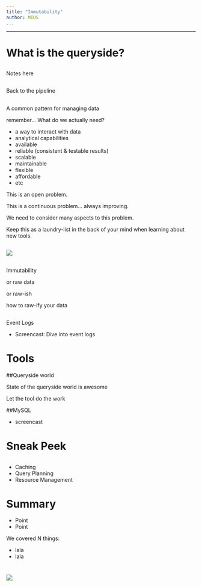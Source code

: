 ```yaml
---
title: "Immutability"
author: MIDS
...
```


---

# What is the queryside?
##

<div class="notes">
Notes here
</div>

## 

Back to the pipeline

## 

A common pattern for managing data

<div class="notes">

remember... What do we actually need?

- a way to interact with data
- analytical capabilities
- available
- reliable (consistent & testable results)
- scalable
- maintainable
- flexible
- affordable
- etc

This is an open problem.

This is a continuous problem... always improving.

We need to consider many aspects to this problem.

Keep this as a laundry-list in the back of your mind when learning about new tools.

</div>

##

![](images/classifying-with-state.svg)

##

Immutability
<div class="notes">
or raw data

or raw-ish

how to raw-ify your data
</div>

## 
Event Logs
- Screencast: Dive into event logs



# Tools
##Queryside world


<div class="notes">
State of the queryside world is awesome

Let the tool do the work
</div>

##MySQL
- screencast

# Sneak Peek
##

##

- Caching
- Query Planning
- Resource Management

<div class="notes">

</div>



# Summary

- Point
- Point

<div class="notes">
We covered N things:

- lala
- lala

</div>


#

<img class="logo" src="images/berkeley-school-of-information-logo.png"/>




